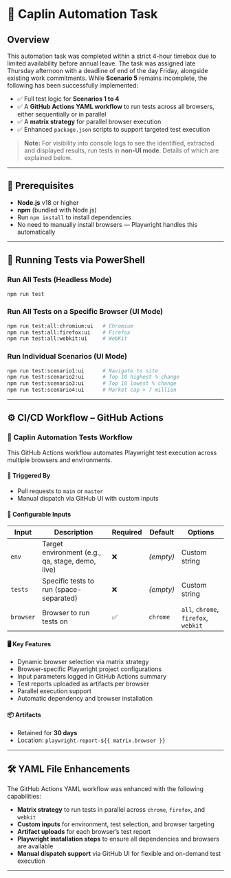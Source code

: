 
# 🧪 Caplin Automation Task

## Overview

This automation task was completed within a strict 4-hour timebox due to limited availability before annual leave. The task was assigned late Thursday afternoon with a deadline of end of the day Friday, alongside existing work commitments. While **Scenario 5** remains incomplete, the following has been successfully implemented:

- ✅ Full test logic for **Scenarios 1 to 4**
- ✅ A **GitHub Actions YAML workflow** to run tests across all browsers, either sequentially or in parallel
- ✅ A **matrix strategy** for parallel browser execution
- ✅ Enhanced `package.json` scripts to support targeted test execution

> **Note:** For visibility into console logs to see the identified, extracted and displayed results, run tests in **non-UI mode**. Details of which are explained below.

---

## 🧰 Prerequisites

- **Node.js** v18 or higher
- **npm** (bundled with Node.js)
- Run `npm install` to install dependencies
- No need to manually install browsers — Playwright handles this automatically

---

## 🧪 Running Tests via PowerShell

### Run All Tests (Headless Mode)
```bash
npm run test
```

### Run All Tests on a Specific Browser (UI Mode)
```bash
npm run test:all:chromium:ui   # Chromium
npm run test:all:firefox:ui    # Firefox
npm run test:all:webkit:ui     # WebKit
```

### Run Individual Scenarios (UI Mode)
```bash
npm run test:scenario1:ui      # Navigate to site
npm run test:scenario2:ui      # Top 10 highest % change
npm run test:scenario3:ui      # Top 10 lowest % change
npm run test:scenario4:ui      # Market cap > 7 million
```

---

## ⚙️ CI/CD Workflow – GitHub Actions

### 🚀 Caplin Automation Tests Workflow

This GitHub Actions workflow automates Playwright test execution across multiple browsers and environments.

#### 🔁 Triggered By
- Pull requests to `main` or `master`
- Manual dispatch via GitHub UI with custom inputs

#### 🧩 Configurable Inputs

| Input      | Description                                      | Required | Default   | Options                                  |
|------------|--------------------------------------------------|----------|-----------|------------------------------------------|
| `env`      | Target environment (e.g., qa, stage, demo, live) | ❌       | *(empty)* | Custom string                             |
| `tests`    | Specific tests to run (space-separated)          | ❌       | *(empty)* | Custom string                             |
| `browser`  | Browser to run tests on                          | ✅       | `chrome`  | `all`, `chrome`, `firefox`, `webkit`     |

#### 🖥️ Key Features
- Dynamic browser selection via matrix strategy
- Browser-specific Playwright project configurations
- Input parameters logged in GitHub Actions summary
- Test reports uploaded as artifacts per browser
- Parallel execution support
- Automatic dependency and browser installation

#### 📦 Artifacts
- Retained for **30 days**
- Location: `playwright-report-${{ matrix.browser }}`

---

## 🛠️ YAML File Enhancements

The GitHub Actions YAML workflow was enhanced with the following capabilities:

- **Matrix strategy** to run tests in parallel across `chrome`, `firefox`, and `webkit`
- **Custom inputs** for environment, test selection, and browser targeting
- **Artifact uploads** for each browser’s test report
- **Playwright installation steps** to ensure all dependencies and browsers are available
- **Manual dispatch support** via GitHub UI for flexible and on-demand test execution

---
